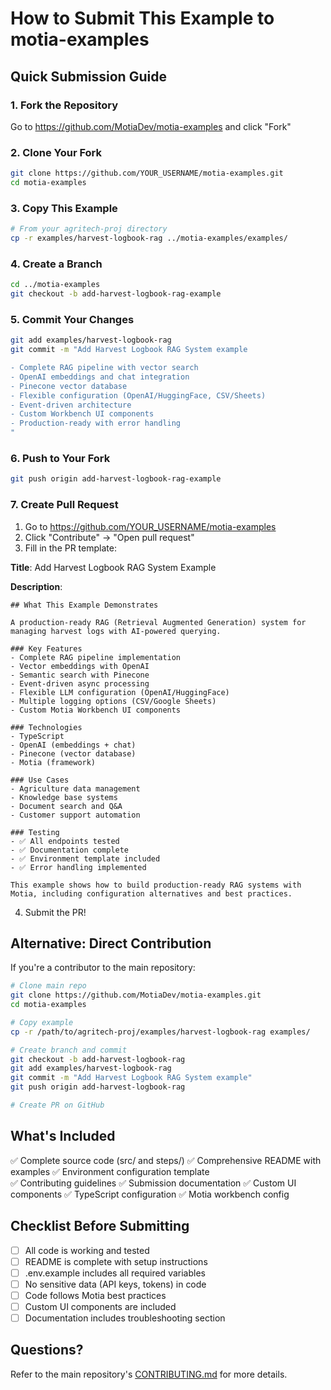 # How to Submit This Example to motia-examples

## Quick Submission Guide

### 1. Fork the Repository

Go to https://github.com/MotiaDev/motia-examples and click "Fork"

### 2. Clone Your Fork

```bash
git clone https://github.com/YOUR_USERNAME/motia-examples.git
cd motia-examples
```

### 3. Copy This Example

```bash
# From your agritech-proj directory
cp -r examples/harvest-logbook-rag ../motia-examples/examples/
```

### 4. Create a Branch

```bash
cd ../motia-examples
git checkout -b add-harvest-logbook-rag-example
```

### 5. Commit Your Changes

```bash
git add examples/harvest-logbook-rag
git commit -m "Add Harvest Logbook RAG System example

- Complete RAG pipeline with vector search
- OpenAI embeddings and chat integration
- Pinecone vector database
- Flexible configuration (OpenAI/HuggingFace, CSV/Sheets)
- Event-driven architecture
- Custom Workbench UI components
- Production-ready with error handling
"
```

### 6. Push to Your Fork

```bash
git push origin add-harvest-logbook-rag-example
```

### 7. Create Pull Request

1. Go to https://github.com/YOUR_USERNAME/motia-examples
2. Click "Contribute" → "Open pull request"
3. Fill in the PR template:

**Title**: Add Harvest Logbook RAG System Example

**Description**:
```
## What This Example Demonstrates

A production-ready RAG (Retrieval Augmented Generation) system for managing harvest logs with AI-powered querying.

### Key Features
- Complete RAG pipeline implementation
- Vector embeddings with OpenAI
- Semantic search with Pinecone
- Event-driven async processing
- Flexible LLM configuration (OpenAI/HuggingFace)
- Multiple logging options (CSV/Google Sheets)
- Custom Motia Workbench UI components

### Technologies
- TypeScript
- OpenAI (embeddings + chat)
- Pinecone (vector database)
- Motia (framework)

### Use Cases
- Agriculture data management
- Knowledge base systems
- Document search and Q&A
- Customer support automation

### Testing
- ✅ All endpoints tested
- ✅ Documentation complete
- ✅ Environment template included
- ✅ Error handling implemented

This example shows how to build production-ready RAG systems with Motia, including configuration alternatives and best practices.
```

4. Submit the PR!

## Alternative: Direct Contribution

If you're a contributor to the main repository:

```bash
# Clone main repo
git clone https://github.com/MotiaDev/motia-examples.git
cd motia-examples

# Copy example
cp -r /path/to/agritech-proj/examples/harvest-logbook-rag examples/

# Create branch and commit
git checkout -b add-harvest-logbook-rag
git add examples/harvest-logbook-rag
git commit -m "Add Harvest Logbook RAG System example"
git push origin add-harvest-logbook-rag

# Create PR on GitHub
```

## What's Included

✅ Complete source code (src/ and steps/)
✅ Comprehensive README with examples
✅ Environment configuration template  
✅ Contributing guidelines
✅ Submission documentation
✅ Custom UI components
✅ TypeScript configuration
✅ Motia workbench config

## Checklist Before Submitting

- [ ] All code is working and tested
- [ ] README is complete with setup instructions
- [ ] .env.example includes all required variables
- [ ] No sensitive data (API keys, tokens) in code
- [ ] Code follows Motia best practices
- [ ] Custom UI components are included
- [ ] Documentation includes troubleshooting section

## Questions?

Refer to the main repository's [CONTRIBUTING.md](https://github.com/MotiaDev/motia-examples/blob/main/CONTRIBUTING.md) for more details.
